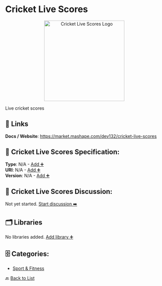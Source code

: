 # Cricket Live Scores
<p align="center">
    <img width="256" src="https://raw.githubusercontent.com/apis-list/apis-list/main/apis/cricket-live-scores/logo_256x256.png" alt="Cricket Live Scores Logo"/>
</p>
Live cricket scores

##  🔗 Links
**Docs / Website**: https://market.mashape.com/dev132/cricket-live-scores

## 🧬 Cricket Live Scores Specification:
**Type**: N/A - [Add ➕](https://github.com/apis-list/apis-list/edit/main/apis.yaml#L4201)  
**URI**: N/A - [Add ➕](https://github.com/apis-list/apis-list/edit/main/apis.yaml#L4201)  
**Version**: N/A - [Add ➕](https://github.com/apis-list/apis-list/edit/main/apis.yaml#L4201)

## 💬 Cricket Live Scores Discussion:
Not yet started. [Start discussion ➡️](https://github.com/apis-list/apis-list/discussions/new)

## 🗂️ Libraries

No libraries added. [Add library ➕](https://github.com/apis-list/apis-list/edit/main/apis.yaml#L4201)    


## 🗄️ Categories:
- [Sport & Fitness](https://github.com/apis-list/apis-list#sport--fitness-)

🔙  [Back to List](https://github.com/apis-list/apis-list)
